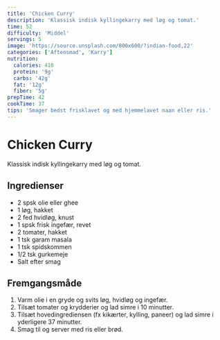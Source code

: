 ```yaml
---
title: 'Chicken Curry'
description: 'Klassisk indisk kyllingekarry med løg og tomat.'
time: 52
difficulty: 'Middel'
servings: 5
image: 'https://source.unsplash.com/800x600/?indian-food,22'
categories: ['Aftensmad', 'Karry']
nutrition:
  calories: 410
  protein: '9g'
  carbs: '42g'
  fat: '12g'
  fiber: '5g'
prepTime: 42
cookTime: 37
tips: 'Smager bedst frisklavet og med hjemmelavet naan eller ris.'
---
```


# Chicken Curry

Klassisk indisk kyllingekarry med løg og tomat.

## Ingredienser

- 2 spsk olie eller ghee  
- 1 løg, hakket  
- 2 fed hvidløg, knust  
- 1 spsk frisk ingefær, revet  
- 2 tomater, hakket  
- 1 tsk garam masala  
- 1 tsk spidskommen  
- 1/2 tsk gurkemeje  
- Salt efter smag

## Fremgangsmåde

1. Varm olie i en gryde og svits løg, hvidløg og ingefær.
2. Tilsæt tomater og krydderier og lad simre i 10 minutter.
3. Tilsæt hovedingrediensen (fx kikærter, kylling, paneer) og lad simre i yderligere 37 minutter.
4. Smag til og server med ris eller brød.
